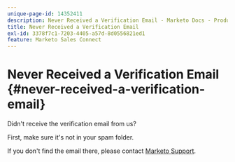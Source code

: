 ```yaml
---
unique-page-id: 14352411
description: Never Received a Verification Email - Marketo Docs - Product Documentation
title: Never Received a Verification Email
exl-id: 3378f7c1-7203-4405-a57d-8d0556821ed1
feature: Marketo Sales Connect
---
```

# Never Received a Verification Email {#never-received-a-verification-email}

Didn't receive the verification email from us?

First, make sure it's not in your spam folder.

If you don't find the email there, please contact [Marketo Support](https://nation.marketo.com/t5/Support/ct-p/Support).
